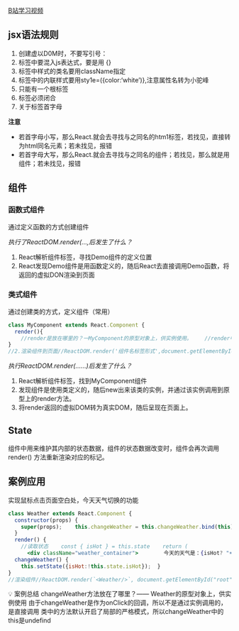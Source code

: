 [B站学习视频](https://www.bilibili.com/video/BV1wy4y1D7JT?p=17&spm_id_from=333.880.my_history.page.click&vd_source=0ac7746e9ece1179baaedba6f1b41114)

## jsx语法规则

1. 创建虚以D0M时，不要写引号：
2. 标签中要混入js表达式，要是用 {}
3. 标签中样式的类名要用className指定
4. 标签中的内联样式要用sty1e=({color:‘white’)},注意属性名转为小驼峰
5. 只能有一个根标签
6. 标签必须闭合
7. 关于标签首字母

**注意**

- 若首字母小写，那么React.就会去寻找与之同名的htm1标签，若找见，直接转为html同名元素；若未找见，报错
- 若首字母大写，那么React.就会去寻找与之同名的组件；若找见，那么就是用组件；若未找见，报错

## 组件

### 函数式组件

通过定义函数的方式创建组件

_执行了ReactDOM.render(…,后发生了什么？_

1. React解析组件标签，寻找Demo组件的定义位置
2. React发现Demo组件是用函数定义的，随后React去直接调用Demo函数，将返回的虚拟DON渲染到页面

### 类式组件

通过创建类的方式，定义组件（常用）

```jsx
class MyComponent extends React.Component {
  render(){
    //render是放在哪里的？一MyComponent的原型对象上，供实例使用。    //render中的this是谁？一yComponent的实例对象<=>MyComponent组件实例对象。    console.log('render中的this:',this);    return <h2>我是用类定义的组件（适用于【复杂组件】的定义）</h2>  }
}
//2.渲染组件到页面//ReactDOM.render('组件名标签形式',document.getElementById('test')
```

_执行ReactDOM.render(……)后发生了什么？_

1. React解析组件标签，找到MyComponent组件
2. 发现组件是使用类定义的，随后new出来该类的实例，并通过该实例调用到原型上的render方法。
3. 将render返回的虚拟DOM转为真实DOM，随后呈现在页面上。

## State

组件中用来维护其内部的状态数据，组件的状态数据改变时，组件会再次调用 render() 方法重新渲染对应的标记。

## 案例应用

实现鼠标点击页面空白处，今天天气切换的功能

```jsx
class Weather extends React.Component {
  constructor(props) {
    super(props);    this.changeWeather = this.changeWeather.bind(this);    this.state = {isHot:true}
  }
  render() {
    //读取状态    const { isHot } = this.state    return (
      <div className="weather_container">        今天的天气是：{isHot? "☀️": "🌥️"}        <button onClick={this.changeWeather}>切换天气</button>      </div>    );  }
  changeWeather() {
    this.setState({isHot:!this.state.isHot});  }
}
//渲染组件//ReactDOM.render(`<Weather/>`, document.getElementById("root"))
```

<aside> 💡 案例总结 changeWeather方法放在了哪里？—— Weather的原型对象上，供实例使用 由于changeWeather是作为onClick的回调，所以不是通过实例调用的，是直接调用 类中的方法默认开启了局部的严格模式，所以changeWeather中的this是undefind

</aside>
